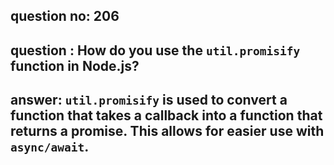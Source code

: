 
      
## question no: 206

## question : How do you use the `util.promisify` function in Node.js?

## answer: `util.promisify` is used to convert a function that takes a callback into a function that returns a promise. This allows for easier use with `async/await`.
      